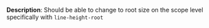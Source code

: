 __Description__: Should be able to change to root size on the scope level specifically with `line-height-root`